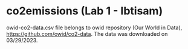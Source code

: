 # co2emissions (Lab 1 - Ibtisam)
owid-co2-data.csv file belongs to owid repository (Our World in Data), https://github.com/owid/co2-data. The data was downloaded on 03/29/2023.
